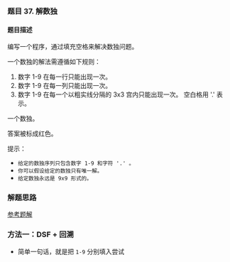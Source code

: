 ### 题目 37. 解数独
#### 题目描述
编写一个程序，通过填充空格来解决数独问题。

一个数独的解法需遵循如下规则：

1. 数字 1-9 在每一行只能出现一次。
2. 数字 1-9 在每一列只能出现一次。
3. 数字 1-9 在每一个以粗实线分隔的 3x3 宫内只能出现一次。
空白格用 '.' 表示。



一个数独。



答案被标成红色。

提示：

- `给定的数独序列只包含数字 1-9 和字符 '.' 。`
- `你可以假设给定的数独只有唯一解。`
- `给定数独永远是 9x9 形式的。`

### 解题思路
[参考题解](https://leetcode-cn.com/problems/sudoku-solver/solution/shou-hua-tu-jie-jie-shu-du-hui-su-suan-fa-sudoku-s/)
### 方法一：DSF + 回溯
- 简单一句话，就是把 `1-9` 分别填入尝试
